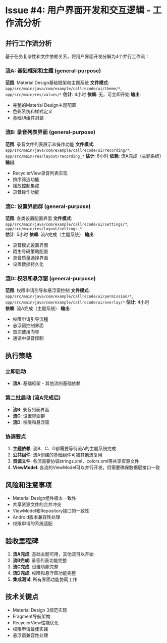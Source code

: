 # Issue #4: 用户界面开发和交互逻辑 - 工作流分析

## 并行工作流分析

基于任务复杂性和文件依赖关系，将用户界面开发分解为4个并行工作流：

### 流A: 基础框架和主题 (general-purpose)
**范围**: Material Design基础框架和主题系统
**文件模式**: `app/src/main/java/com/example/callrecode/ui/theme/*`, `app/src/main/res/values/*`
**估计**: 4小时
**依赖**: 无，可立即开始
**输出**: 
- 完整的Material Design主题配置
- 色彩系统和样式定义
- 基础UI组件封装

### 流B: 录音列表界面 (general-purpose)  
**范围**: 录音文件列表展示和操作功能
**文件模式**: `app/src/main/java/com/example/callrecode/ui/recording/*`, `app/src/main/res/layout/recording_*`
**估计**: 6小时
**依赖**: 流A完成（主题系统）
**输出**:
- RecyclerView录音列表实现
- 排序筛选功能
- 播放控制集成
- 录音操作功能

### 流C: 设置界面群 (general-purpose)
**范围**: 各类设置配置界面
**文件模式**: `app/src/main/java/com/example/callrecode/ui/settings/*`, `app/src/main/res/layout/settings_*`  
**估计**: 5小时
**依赖**: 流A完成（主题系统）
**输出**:
- 录音模式设置界面
- 陌生号码策略配置
- 录音质量选择界面
- 设置数据持久化

### 流D: 权限和悬浮窗 (general-purpose)
**范围**: 权限申请引导和悬浮窗控制
**文件模式**: `app/src/main/java/com/example/callrecode/ui/permission/*`, `app/src/main/java/com/example/callrecode/ui/overlay/*`
**估计**: 4小时  
**依赖**: 流A完成（主题系统）
**输出**:
- 权限申请引导流程
- 悬浮窗控制界面
- 首次使用向导
- 通话中录音控制

## 执行策略

### 立即启动
- **流A**: 基础框架 - 其他流的基础依赖

### 第二批启动 (流A完成后)
- **流B**: 录音列表界面 
- **流C**: 设置界面群
- **流D**: 权限和悬浮窗

### 协调要点
1. **主题依赖**: 流B、C、D都需要等待流A的主题系统完成
2. **公共组件**: 流A创建的基础组件可被其他流复用
3. **资源文件**: 各流需要协调strings.xml、colors.xml等共享资源文件
4. **ViewModel**: 各流的ViewModel可以并行开发，但需要确保数据层接口一致

## 风险和注意事项
- Material Design组件版本一致性
- 共享资源文件的合并冲突
- ViewModel和Repository接口的一致性
- Android版本兼容性处理
- 权限申请的系统适配

## 验收里程碑
1. **流A完成**: 基础主题可用，其他流可以开始
2. **流B完成**: 录音列表功能完整
3. **流C完成**: 设置功能完整  
4. **流D完成**: 权限和悬浮窗功能完整
5. **集成测试**: 所有界面功能协同工作

## 技术关键点
- Material Design 3规范实现
- Fragment导航架构
- RecyclerView性能优化
- 权限申请最佳实践
- 悬浮窗兼容性处理